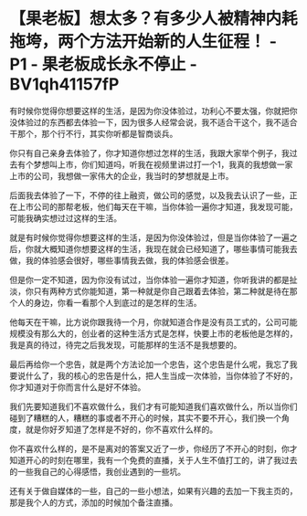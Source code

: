 # 【果老板】想太多？有多少人被精神内耗拖垮，两个方法开始新的人生征程！ - P1 - 果老板成长永不停止 - BV1qh41157fP

有时候你觉得你想要这样的生活，是因为你没体验过，功利心不要太强，你就把你没体验过的东西都去体验一下，因为很多人经常会说，我不适合干这个，我不适合干那个，那个行不行，其实你听都是智商谈兵。

你只有自己亲身去体验了，你才知道你想过怎样的生活，我跟大家举个例子，我过去有个梦想叫上市，你们知道吗，听我在视频里讲过打一个1，我真的我想做一家上市的公司，我想做一家伟大的企业，我当时的梦想就是上市。

后面我去体验了一下，不停的往上融资，做公司的感觉，以及我去认识了一些，正在上市公司的那帮老板，他们每天在干嘛，当你体验一遍你才知道，我发现可能，可能我确实想过过这样的生活。

就是有时候你觉得你想要这样的生活，是因为你没体验过，但是当你体验了一遍之后，你就大概知道你想要这样的生活，我现在就会已经知道了，哪些事情可能我去做，我的体验感会很好，哪些事情我去做，我的体验感会很差。

但是你一定不知道，因为你没有试过，当你体验一遍你才知道，你听我讲的都是扯淡，你只有两种方式你能知道，第一种就是你自己跟着去体验，第二种就是待在那个人的身边，你看一看那个人到底过的是怎样的生活。

他每天在干嘛，比方说你跟我待一个月，你就知道合作是没有员工式的，公司可能规模没有那么大的，创业者的这种生活方式是怎样，快要上市的老板他是怎样的，我是真的待过，待完之后我发现，可能那样的生活不是我想要的。

最后再给你一个忠告，就是两个方法论加一个忠告，这个忠告是什么呢，我忘了我要说什么了，我的核心的忠告是什么，把人生当成一次体验，当你体验了不好的，你才知道对于你而言什么是好不体验。

我们先要知道我们不喜欢做什么，我们才有可能知道我们喜欢做什么，所以当你们碰到了糟糕的人，糟糕的事或者不开心的时候，其实不要不开心，我们换一个角度，就是你好歹知道了怎样是不好的，你不喜欢什么样的。

你不喜欢什么样的，是不是离对的答案又近了一步，你经历了不开心的时刻，你才知道开心的时刻在哪里，我有一个免费的直播，关于人生不值打工的，讲了我过去的一些我自己的心得感悟，我创业遇到的一些坑。

还有关于做自媒体的一些，自己的一些小想法，如果有兴趣的去加一下我主页的，那是我个人的方式，添加的时候加个备注直播。

